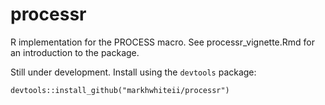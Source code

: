 # processr
R implementation for the PROCESS macro. See processr_vignette.Rmd for an introduction to the package.

Still under development. Install using the `devtools` package:

`devtools::install_github("markhwhiteii/processr")`
